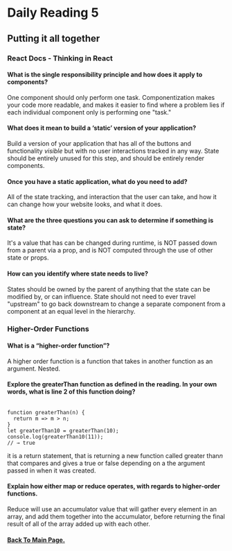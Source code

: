 # Daily Reading 5

## Putting it all together


### React Docs - Thinking in React

#### What is the single responsibility principle and how does it apply to components?

One component should only perform one task. Componentization makes your code more readable, and makes it easier to find where a problem lies if each individual component only is performing one "task."

#### What does it mean to build a ‘static’ version of your application?

Build a version of your application that has all of the buttons and functionality *visible* but with no user interactions tracked in any way. State should be entirely unused for this step, and should be entirely render components.

#### Once you have a static application, what do you need to add?

All of the state tracking, and interaction that the user can take, and how it can change how your website looks, and what it does.

#### What are the three questions you can ask to determine if something is state?

It's a value that has can be changed during runtime, is NOT passed down from a parent via a prop, and is NOT computed through the use of other state or props.

#### How can you identify where state needs to live?

States should be owned by the parent of anything that the state can be modified by, or can influence. State should not need to ever travel "upstream" to go back downstream to change a separate component from a component at an equal level in the hierarchy.


### Higher-Order Functions

#### What is a “higher-order function”?

A higher order function is a function that takes in another function as an argument. Nested.

#### Explore the greaterThan function as defined in the reading. In your own words, what is line 2 of this function doing?

```

function greaterThan(n) {
  return m => m > n;
}
let greaterThan10 = greaterThan(10);
console.log(greaterThan10(11));
// → true

```
it is a return statement, that is returning a new function called greater than*n* that compares and gives a true or false depending on a the argument passed in when it was created.


#### Explain how either map or reduce operates, with regards to higher-order functions.

Reduce will use an accumulator value that will gather every element in an array, and add them together into the accumulator, before returning the final result of all of the array added up with each other.

#### [Back To Main Page.](https://colorinvert.github.io/reading-notes/)